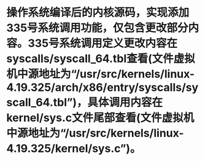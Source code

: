 # 操作系统编译后的内核源码，实现添加335号系统调用功能，仅包含更改部分内容。335号系统调用定义更改内容在syscalls/syscall_64.tbl查看(文件虚拟机中源地址为“/usr/src/kernels/linux-4.19.325/arch/x86/entry/syscalls/syscall_64.tbl”)，具体调用内容在kernel/sys.c文件尾部查看(文件虚拟机中源地址为“/usr/src/kernels/linux-4.19.325/kernel/sys.c”)。
